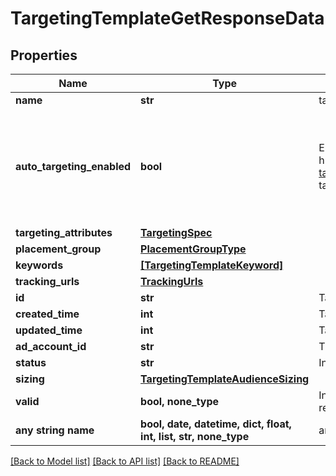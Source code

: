 # TargetingTemplateGetResponseData


## Properties
Name | Type | Description | Notes
------------ | ------------- | ------------- | -------------
**name** | **str** | targeting template name | [optional] 
**auto_targeting_enabled** | **bool** | Enable auto-targeting for ad group. Also known as &lt;a href&#x3D;\&quot;https://help.pinterest.com/en/business/article/expanded-targeting\&quot; target&#x3D;\&quot;_blank\&quot;&gt;\&quot;expanded targeting\&quot;&lt;/a&gt;. | [optional]  if omitted the server will use the default value of True
**targeting_attributes** | [**TargetingSpec**](TargetingSpec.md) |  | [optional] 
**placement_group** | [**PlacementGroupType**](PlacementGroupType.md) |  | [optional] 
**keywords** | [**[TargetingTemplateKeyword]**](TargetingTemplateKeyword.md) |  | [optional] 
**tracking_urls** | [**TrackingUrls**](TrackingUrls.md) |  | [optional] 
**id** | **str** | Targeting template ID. | [optional] 
**created_time** | **int** | Targeting template created time. Unix timestamp in seconds. | [optional] 
**updated_time** | **int** | Targeting template updated time.Unix timestamp in seconds. | [optional] 
**ad_account_id** | **str** | The ID of the advertiser that this targeting template belongs to. | [optional] 
**status** | **str** | Indicate targeting template is active or Deleted | [optional] 
**sizing** | [**TargetingTemplateAudienceSizing**](TargetingTemplateAudienceSizing.md) |  | [optional] 
**valid** | **bool, none_type** | Inform if the targeting template is valid (ex. would be false if has revoked audience) | [optional] 
**any string name** | **bool, date, datetime, dict, float, int, list, str, none_type** | any string name can be used but the value must be the correct type | [optional]

[[Back to Model list]](../README.md#documentation-for-models) [[Back to API list]](../README.md#documentation-for-api-endpoints) [[Back to README]](../README.md)


